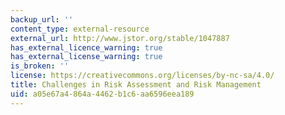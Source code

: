 ```yaml
---
backup_url: ''
content_type: external-resource
external_url: http://www.jstor.org/stable/1047887
has_external_licence_warning: true
has_external_license_warning: true
is_broken: ''
license: https://creativecommons.org/licenses/by-nc-sa/4.0/
title: Challenges in Risk Assessment and Risk Management
uid: a05e67a4-864a-4462-b1c6-aa6596eea189
---
```

